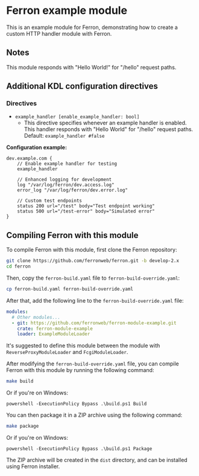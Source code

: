 # Ferron example module

This is an example module for Ferron, demonstrating how to create a custom HTTP handler module with Ferron.

## Notes

This module responds with "Hello World!" for "/hello" request paths.

## Additional KDL configuration directives

### Directives

- `example_handler [enable_example_handler: bool]`
  - This directive specifies whenever an example handler is enabled. This handler responds with "Hello World" for "/hello" request paths. Default: `example_handler #false`

**Configuration example:**

```kdl
dev.example.com {
    // Enable example handler for testing
    example_handler

    // Enhanced logging for development
    log "/var/log/ferron/dev.access.log"
    error_log "/var/log/ferron/dev.error.log"

    // Custom test endpoints
    status 200 url="/test" body="Test endpoint working"
    status 500 url="/test-error" body="Simulated error"
}
```

## Compiling Ferron with this module

To compile Ferron with this module, first clone the Ferron repository:

```bash
git clone https://github.com/ferronweb/ferron.git -b develop-2.x
cd ferron
```

Then, copy the `ferron-build.yaml` file to `ferron-build-override.yaml`:

```bash
cp ferron-build.yaml ferron-build-override.yaml
```

After that, add the following line to the `ferron-build-override.yaml` file:

```yaml
modules:
  # Other modules...
  - git: https://github.com/ferronweb/ferron-module-example.git
    crate: ferron-module-example
    loader: ExampleModuleLoader
```

It's suggested to define this module between the module with `ReverseProxyModuleLoader` and `FcgiModuleLoader`.

After modifying the `ferron-build-override.yaml` file, you can compile Ferron with this module by running the following command:

```bash
make build
```

Or if you're on Windows:

```batch
powershell -ExecutionPolicy Bypass .\build.ps1 Build
```

You can then package it in a ZIP archive using the following command:

```bash
make package
```

Or if you're on Windows:

```batch
powershell -ExecutionPolicy Bypass .\build.ps1 Package
```

The ZIP archive will be created in the `dist` directory, and can be installed using Ferron installer.
